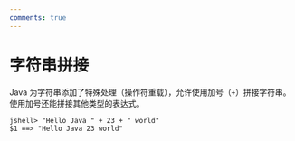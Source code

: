```yaml
---
comments: true
---
```


# 字符串拼接

Java 为字符串添加了特殊处理（操作符重载），允许使用加号（`+`）拼接字符串。使用加号还能拼接其他类型的表达式。

```
jshell> "Hello Java " + 23 + " world"
$1 ==> "Hello Java 23 world"
```
